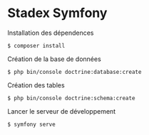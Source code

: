 # Stadex Symfony

Installation des dépendences
```
$ composer install
```
Création de la base de données
```
$ php bin/console doctrine:database:create
```
Création des tables
```
$ php bin/console doctrine:schema:create
```
Lancer le serveur de développement
```
$ symfony serve
```





